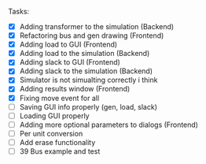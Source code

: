 Tasks:
- [X] Adding transformer to the simulation (Backend)
- [x] Refactoring bus and gen drawing (Frontend)
- [x] Adding load to GUI (Frontend)
- [x] Adding load to the simulation (Backend)
- [x] Adding slack to GUI (Frontend)
- [x] Adding slack to the simulation (Backend)
- [x] Simulator is not simualting correctly i think
- [x] Adding results window (Frontend)
- [x] Fixing move event for all
- [ ] Saving GUI info properly (gen, load, slack)
- [ ] Loading GUI properly
- [ ] Adding more optional parameters to dialogs (Frontend)
- [ ] Per unit conversion
- [ ] Add erase functionality
- [ ] 39 Bus example and test
